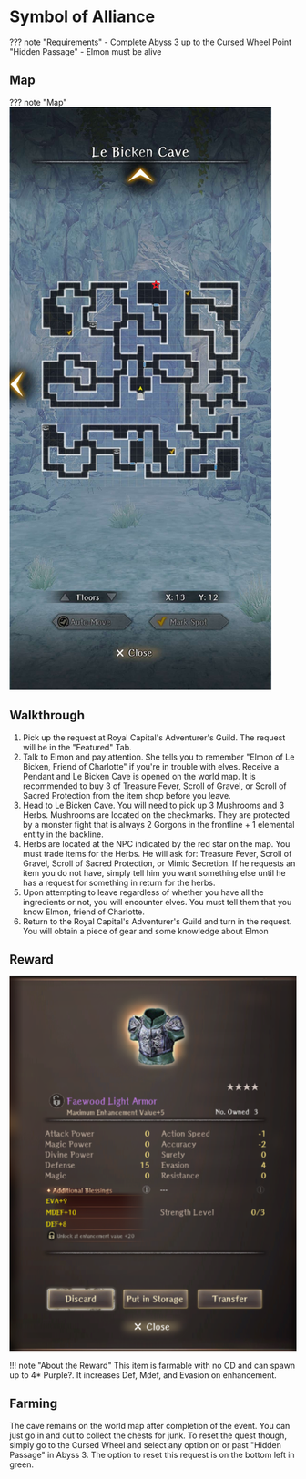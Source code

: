 # Symbol of Alliance

??? note "Requirements"
    - Complete Abyss 3 up to the Cursed Wheel Point "Hidden Passage"
    - Elmon must be alive

## Map

??? note "Map"
    ![](./img/le-bicken-cave.jpg)

## Walkthrough
1. Pick up the request at Royal Capital's Adventurer's Guild. The request will be in the "Featured" Tab.
2. Talk to Elmon and pay attention. She tells you to remember "Elmon of Le Bicken, Friend of Charlotte" if you're in trouble with elves. Receive a Pendant and Le Bicken Cave is opened on the world map. It is recommended to buy 3 of Treasure Fever, Scroll of Gravel, or Scroll of Sacred Protection from the item shop before you leave.
3. Head to Le Bicken Cave. You will need to pick up 3 Mushrooms and 3 Herbs. Mushrooms are located on the checkmarks. They are protected by a monster fight that is always 2 Gorgons in the frontline + 1 elemental entity in the backline.
4. Herbs are located at the NPC indicated by the red star on the map. You must trade items for the Herbs. He will ask for: Treasure Fever, Scroll of Gravel, Scroll of Sacred Protection, or Mimic Secretion. If he requests an item you do not have, simply tell him you want something else until he has a request for something in return for the herbs.
5. Upon attempting to leave regardless of whether you have all the ingredients or not, you will encounter elves. You must tell them that you know Elmon, friend of Charlotte.
6. Return to the Royal Capital's Adventurer's Guild and turn in the request. You will obtain a piece of gear and some knowledge about Elmon

## Reward
  ![](./img/symbol-of-alliance-reward.png)

!!! note "About the Reward"
    This item is farmable with no CD and can spawn up to 4* Purple?. It increases Def, Mdef, and Evasion on enhancement.

## Farming

The cave remains on the world map after completion of the event. You can just go in and out to collect the chests for junk. To reset the quest though, simply go to the Cursed Wheel and select any option on or past "Hidden Passage" in Abyss 3. The option to reset this request is on the bottom left in green.
